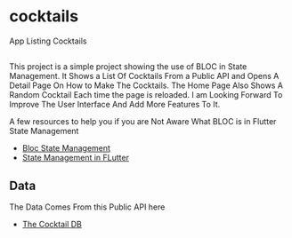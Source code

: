 # cocktails

App Listing Cocktails


## 

This project is a simple project showing the use of BLOC in State Management. It Shows a List Of Cocktails From a Public API and Opens A Detail Page On How to Make The Cocktails. The Home Page Also Shows A Random Cocktail Each time the page is reloaded. I am Looking Forward To Improve The User Interface And Add More Features To It. 

A few resources to help you if you are Not Aware What BLOC is in Flutter State Management

- [Bloc State Management](https://bloclibrary.dev/)
- [State Management in FLutter](https://blog.logrocket.com/state-management-flutter-bloc-pattern/)


## Data
The Data Comes From this Public API here 

- [The Cocktail DB](https://www.thecocktaildb.com/api.php)






